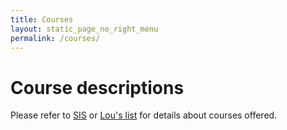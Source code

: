 ```yaml
---
title: Courses
layout: static_page_no_right_menu
permalink: /courses/
---
```


<h1 class="mb-3">Course descriptions</h1>

Please refer to <a href="https://sisuva.admin.virginia.edu/ihprd/signon.html">SIS</a> or <a href="https://louslist.org/CC/Mathematics.html">Lou's list</a> for details about courses offered.

<!-- 
<br>

{% assign courses = site.data.courses %}
{% for added_course in site.data.courses_added_manually %}
  {% assign courses = courses | push: added_course %}
{% endfor %}
{% assign sorted_courses = courses | sort: "number" %}

<div class="my-row-zebra">
{% for crs in sorted_courses %}
{% assign maskedflag = 0 %}
    {% for maskcrs in site.data.masked_courses %}
      {% if crs.number == maskcrs.number %}
        {% assign maskedflag = 1 %}
      {% endif %}
    {% endfor %}
{% if maskedflag == 0 %}
  <div class="row" style="padding:10px 0px">
    <div class="col-12">
       <div class="mt-1 mb-1"><code class="highlighter-rouge" style="background:inherit; padding:0px"><a name="{{crs.number}}">MATH {{crs.number}}</a></code>&nbsp;&nbsp;&nbsp;<b>{{crs.name}}</b>{% if crs.offered %}<div class="float-right hidden-sm-down">
         <code class="highlighter-rouge" style="background:inherit; padding:0px">Offered {{crs.offered}}</code>
       </div><span class="hidden-md-up">
         &bull; <b>(Offered {{crs.offered}})</b>
       </span>
     {% endif %}</div>
       {{crs.descr}}
    </div>
  </div>
{% endif %}
{% endfor %}
</div> -->
